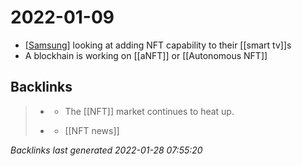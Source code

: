 # 2022-01-09
- [[Samsung]] looking at adding NFT capability to their [[smart tv]]s
-  A blockhain is working on [[aNFT]] or [[Autonomous NFT]]

[//begin]: # "Autogenerated link references for markdown compatibility"
[Samsung]: Samsung.md "Samsung"
[//end]: # "Autogenerated link references"

## Backlinks

> - [](2022-01-09.md)
>   - The [[NFT]] market continues to heat up.
>    
> - [](nft.md)
>   - [[NFT news]]

_Backlinks last generated 2022-01-28 07:55:20_
